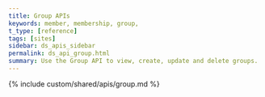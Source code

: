 ```yaml
---
title: Group APIs
keywords: member, membership, group,
t_type: [reference]
tags: [sites]
sidebar: ds_apis_sidebar
permalink: ds_api_group.html
summary: Use the Group API to view, create, update and delete groups.
---
```

{% include custom/shared/apis/group.md %}
